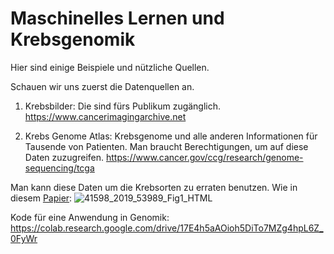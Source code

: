 # Maschinelles Lernen und Krebsgenomik

Hier sind einige Beispiele und nützliche Quellen.

Schauen wir uns zuerst die Datenquellen an.

1. Krebsbilder: Die sind fürs Publikum zugänglich.
https://www.cancerimagingarchive.net

2. Krebs Genome Atlas: Krebsgenome und alle anderen Informationen für Tausende von Patienten. Man braucht Berechtigungen, um auf diese Daten zuzugreifen.
https://www.cancer.gov/ccg/research/genome-sequencing/tcga


Man kann diese Daten um die Krebsorten zu erraten benutzen. Wie in diesem [Papier](https://www.nature.com/articles/s41598-019-53989-3):
![41598_2019_53989_Fig1_HTML](https://github.com/user-attachments/assets/62149f28-7e8a-4284-8f0b-a21f925956d7)





Kode für eine Anwendung in Genomik:
https://colab.research.google.com/drive/17E4h5aAOioh5DiTo7MZg4hpL6Z_0FyWr

